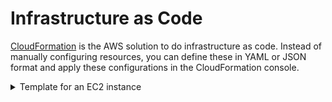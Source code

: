 # Infrastructure as Code

[CloudFormation](https://aws.amazon.com/cloudformation/) is the AWS solution to do infrastructure as code. Instead of
manually configuring resources, you can define these in YAML or JSON format and apply these configurations in the
CloudFormation console.

<details>
  <summary>Template for an EC2 instance</summary>

  ```yaml
  --8<-- "docs/content/aws/cloudformation/ec2.yaml"
  ```
</details>